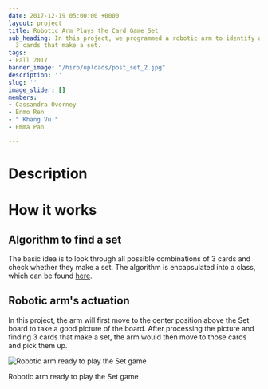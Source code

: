 ```yaml
---
date: 2017-12-19 05:00:00 +0000
layout: project
title: Robotic Arm Plays the Card Game Set
sub_heading: In this project, we programmed a robotic arm to identify and pick up
  3 cards that make a set.
tags:
- Fall 2017
banner_image: "/hiro/uploads/post_set_2.jpg"
description: ''
slug: ''
image_slider: []
members:
- Cassandra Overney
- Enmo Ren
- " Khang Vu "
- Emma Pan

---
```

# Description

# How it works

## Algorithm to find a set

The basic idea is to look through all possible combinations of 3 cards and check whether they make a set. The algorithm is encapsulated into a class, which can be found [here](https://github.com/olinrobotics/irl/blob/master/irl_archive/Fall_2017/set/scripts/Set.py).

## Robotic arm's actuation

In this project, the arm will first move to the center position above the Set board to take a good picture of the board. After processing the picture and finding 3 cards that make a set, the arm would then move to those cards and pick them up.

![Robotic arm ready to play the Set game](https://minhkhang1795.github.io/img/post_set_1.jpg "Robotic arm ready to play the Set game")

Robotic arm ready to play the Set game